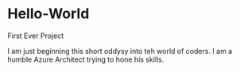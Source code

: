 # Hello-World
First Ever Project

I am just beginning this short oddysy into teh world of coders. 
I am a humble Azure Architect trying to hone his skills.
